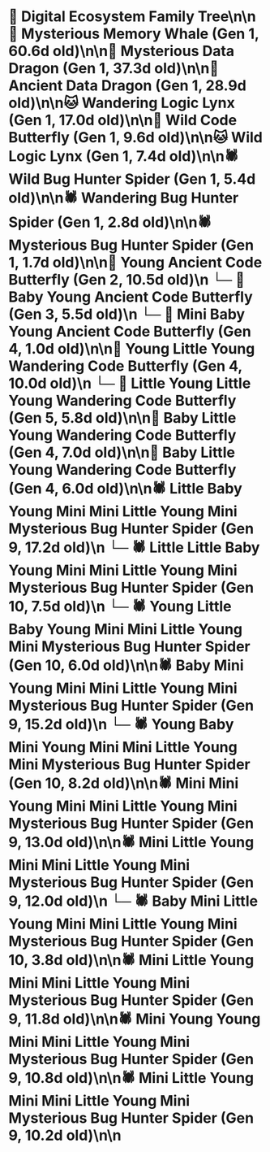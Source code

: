 # 🌳 Digital Ecosystem Family Tree\n\n🐋 Mysterious Memory Whale (Gen 1, 60.6d old)\n\n🐉 Mysterious Data Dragon (Gen 1, 37.3d old)\n\n🐉 Ancient Data Dragon (Gen 1, 28.9d old)\n\n🐱 Wandering Logic Lynx (Gen 1, 17.0d old)\n\n🦋 Wild Code Butterfly (Gen 1, 9.6d old)\n\n🐱 Wild Logic Lynx (Gen 1, 7.4d old)\n\n🕷️ Wild Bug Hunter Spider (Gen 1, 5.4d old)\n\n🕷️ Wandering Bug Hunter Spider (Gen 1, 2.8d old)\n\n🕷️ Mysterious Bug Hunter Spider (Gen 1, 1.7d old)\n\n🦋 Young Ancient Code Butterfly (Gen 2, 10.5d old)\n  └─ 🦋 Baby Young Ancient Code Butterfly (Gen 3, 5.5d old)\n    └─ 🦋 Mini Baby Young Ancient Code Butterfly (Gen 4, 1.0d old)\n\n🦋 Young Little Young Wandering Code Butterfly (Gen 4, 10.0d old)\n  └─ 🦋 Little Young Little Young Wandering Code Butterfly (Gen 5, 5.8d old)\n\n🦋 Baby Little Young Wandering Code Butterfly (Gen 4, 7.0d old)\n\n🦋 Baby Little Young Wandering Code Butterfly (Gen 4, 6.0d old)\n\n🕷️ Little Baby Young Mini Mini Little Young Mini Mysterious Bug Hunter Spider (Gen 9, 17.2d old)\n  └─ 🕷️ Little Little Baby Young Mini Mini Little Young Mini Mysterious Bug Hunter Spider (Gen 10, 7.5d old)\n  └─ 🕷️ Young Little Baby Young Mini Mini Little Young Mini Mysterious Bug Hunter Spider (Gen 10, 6.0d old)\n\n🕷️ Baby Mini Young Mini Mini Little Young Mini Mysterious Bug Hunter Spider (Gen 9, 15.2d old)\n  └─ 🕷️ Young Baby Mini Young Mini Mini Little Young Mini Mysterious Bug Hunter Spider (Gen 10, 8.2d old)\n\n🕷️ Mini Mini Young Mini Mini Little Young Mini Mysterious Bug Hunter Spider (Gen 9, 13.0d old)\n\n🕷️ Mini Little Young Mini Mini Little Young Mini Mysterious Bug Hunter Spider (Gen 9, 12.0d old)\n  └─ 🕷️ Baby Mini Little Young Mini Mini Little Young Mini Mysterious Bug Hunter Spider (Gen 10, 3.8d old)\n\n🕷️ Mini Little Young Mini Mini Little Young Mini Mysterious Bug Hunter Spider (Gen 9, 11.8d old)\n\n🕷️ Mini Young Young Mini Mini Little Young Mini Mysterious Bug Hunter Spider (Gen 9, 10.8d old)\n\n🕷️ Mini Little Young Mini Mini Little Young Mini Mysterious Bug Hunter Spider (Gen 9, 10.2d old)\n\n